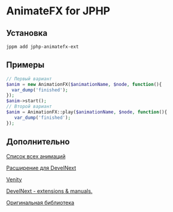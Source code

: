 # AnimateFX for JPHP
## Установка
```
jppm add jphp-animatefx-ext
```
## Примеры
```php
// Первый вариант
$anim = new AnimationFX($animationName, $node, function(){
  var_dump('finished');
});
$anim->start();
// Второй вариант
$anim = AnimationFX::play($animationName, $node, function(){
   var_dump('finished');
});
```
## Дополнительно

[Список всех анимаций](https://github.com/Typhon0/AnimateFX/wiki/Animations)

[Расширение для DevelNext](https://github.com/jphp-group/jphp-animatefx-ext/releases)

[Venity](https://vk.com/venity)

[DevelNext - extensions & manuals.](https://vk.com/dn_extension)

[Оригинальная библиотека](https://github.com/Typhon0/AnimateFX)

